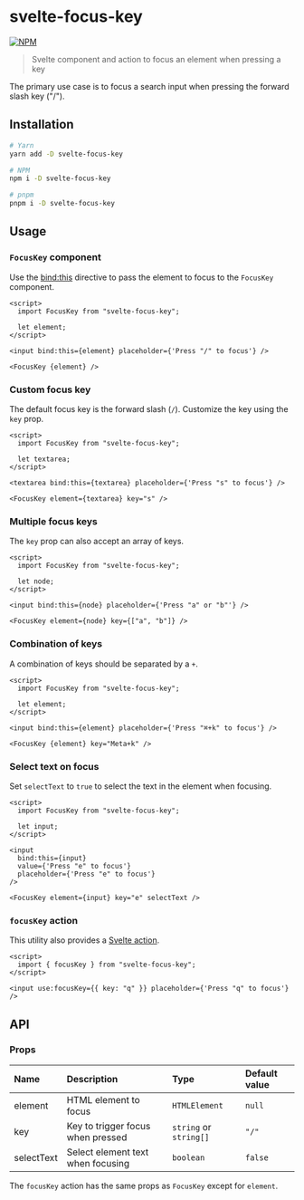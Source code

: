 # svelte-focus-key

[![NPM][npm]][npm-url]

> Svelte component and action to focus an element when pressing a key

The primary use case is to focus a search input when pressing the forward slash key ("/").

## Installation

```bash
# Yarn
yarn add -D svelte-focus-key

# NPM
npm i -D svelte-focus-key

# pnpm
pnpm i -D svelte-focus-key
```

## Usage

### `FocusKey` component

Use the [bind:this](https://svelte.dev/docs#bind_element) directive to pass the element to focus to the `FocusKey` component.

<!-- example-start demo/Basic.svelte -->

```svelte
<script>
  import FocusKey from "svelte-focus-key";

  let element;
</script>

<input bind:this={element} placeholder={'Press "/" to focus'} />

<FocusKey {element} />
```

<!-- example-end -->

### Custom focus key

The default focus key is the forward slash (`/`). Customize the key using the `key` prop.

<!-- example-start demo/CustomFocusKey.svelte -->

```svelte
<script>
  import FocusKey from "svelte-focus-key";

  let textarea;
</script>

<textarea bind:this={textarea} placeholder={'Press "s" to focus'} />

<FocusKey element={textarea} key="s" />
```

<!-- example-end -->

### Multiple focus keys

The `key` prop can also accept an array of keys.

<!-- example-start demo/MultipleFocusKeys.svelte -->

```svelte
<script>
  import FocusKey from "svelte-focus-key";

  let node;
</script>

<input bind:this={node} placeholder={'Press "a" or "b"'} />

<FocusKey element={node} key={["a", "b"]} />
```

<!-- example-end -->

### Combination of keys

A combination of keys should be separated by a `+`.

<!-- example-start demo/ComboKeys.svelte -->

```svelte
<script>
  import FocusKey from "svelte-focus-key";

  let element;
</script>

<input bind:this={element} placeholder={'Press "⌘+k" to focus'} />

<FocusKey {element} key="Meta+k" />
```

<!-- example-end -->

### Select text on focus

Set `selectText` to `true` to select the text in the element when focusing.

<!-- example-start demo/SelectTextOnFocus.svelte -->

```svelte
<script>
  import FocusKey from "svelte-focus-key";

  let input;
</script>

<input
  bind:this={input}
  value={'Press "e" to focus'}
  placeholder={'Press "e" to focus'}
/>

<FocusKey element={input} key="e" selectText />
```

<!-- example-end -->

### `focusKey` action

This utility also provides a [Svelte action](https://svelte.dev/docs#use_action).

<!-- example-start demo/FocusKeyAction.svelte -->

```svelte
<script>
  import { focusKey } from "svelte-focus-key";
</script>

<input use:focusKey={{ key: "q" }} placeholder={'Press "q" to focus'} />
```

<!-- example-end -->

## API

### Props

| Name       | Description                       | Type                   | Default value |
| :--------- | :-------------------------------- | :--------------------- | :------------ |
| element    | HTML element to focus             | `HTMLElement`          | `null`        |
| key        | Key to trigger focus when pressed | `string` or `string[]` | `"/"`         |
| selectText | Select element text when focusing | `boolean`              | `false`       |

The `focusKey` action has the same props as `FocusKey` except for `element`.

[npm]: https://img.shields.io/npm/v/svelte-focus-key.svg?style=for-the-badge&color=%23ff3e00
[npm-url]: https://npmjs.com/package/svelte-focus-key
